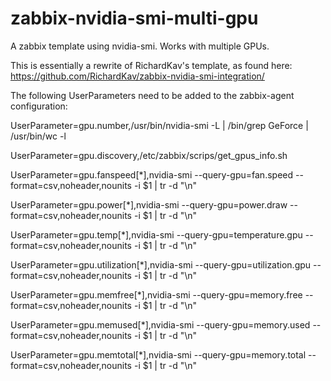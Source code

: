 # zabbix-nvidia-smi-multi-gpu
A zabbix template using nvidia-smi. Works with multiple GPUs. 

This is essentially a rewrite of RichardKav's template, as found here: https://github.com/RichardKav/zabbix-nvidia-smi-integration/

The following UserParameters need to be added to the zabbix-agent configuration: 

UserParameter=gpu.number,/usr/bin/nvidia-smi -L | /bin/grep GeForce | /usr/bin/wc -l

UserParameter=gpu.discovery,/etc/zabbix/scrips/get_gpus_info.sh

UserParameter=gpu.fanspeed[*],nvidia-smi --query-gpu=fan.speed --format=csv,noheader,nounits -i $1 | tr -d "\n"

UserParameter=gpu.power[*],nvidia-smi --query-gpu=power.draw --format=csv,noheader,nounits -i $1 | tr -d "\n"

UserParameter=gpu.temp[*],nvidia-smi --query-gpu=temperature.gpu --format=csv,noheader,nounits -i $1 | tr -d "\n"

UserParameter=gpu.utilization[*],nvidia-smi --query-gpu=utilization.gpu --format=csv,noheader,nounits -i $1 | tr -d "\n"

UserParameter=gpu.memfree[*],nvidia-smi --query-gpu=memory.free --format=csv,noheader,nounits -i $1 | tr -d "\n"

UserParameter=gpu.memused[*],nvidia-smi --query-gpu=memory.used --format=csv,noheader,nounits -i $1 | tr -d "\n"

UserParameter=gpu.memtotal[*],nvidia-smi --query-gpu=memory.total --format=csv,noheader,nounits -i $1 | tr -d "\n"

